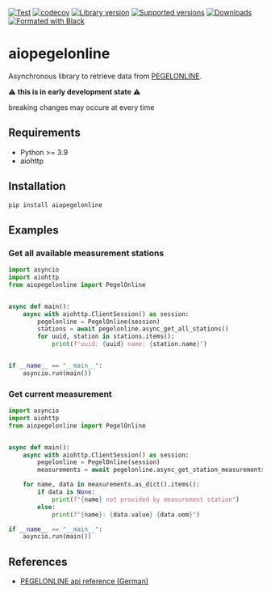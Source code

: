 [![Test](https://github.com/mib1185/aiopegelonline/actions/workflows/test.yml/badge.svg)](https://github.com/mib1185/aiopegelonline/actions/workflows/test.yml)
[![codecov](https://codecov.io/gh/mib1185/aiopegelonline/branch/main/graph/badge.svg?token=QRC1NSIONL)](https://codecov.io/gh/mib1185/aiopegelonline)
[![Library version](https://img.shields.io/pypi/v/aiopegelonline.svg)](https://pypi.org/project/aiopegelonline)
[![Supported versions](https://img.shields.io/pypi/pyversions/aiopegelonline.svg)](https://pypi.org/project/aiopegelonline)
[![Downloads](https://pepy.tech/badge/aiopegelonline)](https://pypi.org/project/aiopegelonline)
[![Formated with Black](https://img.shields.io/badge/code%20style-black-000000.svg)](https://github.com/psf/black)

# aiopegelonline

Asynchronous library to retrieve data from [PEGELONLINE](https://www.pegelonline.wsv.de/).

:warning: **this is in early development state** :warning:

breaking changes may occure at every time

## Requirements

- Python >= 3.9
- aiohttp

## Installation

```bash
pip install aiopegelonline
```

## Examples
### Get all available measurement stations

```python
import asyncio
import aiohttp
from aiopegelonline import PegelOnline


async def main():
    async with aiohttp.ClientSession() as session:
        pegelonline = PegelOnline(session)
        stations = await pegelonline.async_get_all_stations()
        for uuid, station in stations.items():
            print(f"uuid: {uuid} name: {station.name}")


if __name__ == "__main__":
    asyncio.run(main())
```

### Get current measurement

```python
import asyncio
import aiohttp
from aiopegelonline import PegelOnline


async def main():
    async with aiohttp.ClientSession() as session:
        pegelonline = PegelOnline(session)
        measurements = await pegelonline.async_get_station_measurements("70272185-b2b3-4178-96b8-43bea330dcae")

    for name, data in measurements.as_dict().items():
        if data is None:
            print(f"{name} not provided by measurement station")
        else:
            print(f"{name}: {data.value} {data.uom}")

if __name__ == "__main__":
    asyncio.run(main())
```

## References

- [PEGELONLINE api reference (German)](https://www.pegelonline.wsv.de/webservice/dokuRestapi)
